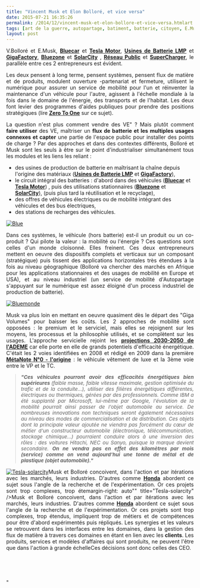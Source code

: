 ```yaml
---
title: "Vincent Musk et Elon Bolloré, et vice versa"
date: 2015-07-21 16:35:26
permalink: /2014/12/vincent-musk-et-elon-bollore-et-vice-versa.htmlart
tags: [art de la guerre, autopartage, batiment, batterie, citoyen, E.Musk, économie fonctionnalité, innovation, pensée complexe, plate-forme, Service de mobilité]
layout: post
---
```


<p style="text-align: justify">V.Bolloré et E.Musk, <a href="http://www.bluecar.fr/" target="_blank"><strong>Bluecar</strong></a> et <a href="http://www.teslamotors.com/fr_FR/" target="_blank"><strong>Tesla Motor</strong></a>, <a href="http://www.usinenouvelle.com/article/bollore-le-secret-est-dans-la-batterie.N205128" target="_blank"><strong>Usines de Batterie LMP</strong></a> et <a href="http://www.santacruzsentinel.com/business/20141214/tesla-gigafactory-elon-musks-vision-may-be-game-changer-for-utilities" target="_blank"><strong>GigaFactory</strong></a>, <a href="http://www.lefigaro.fr/societes/2014/12/13/20005-20141213ARTFIG00007-bollore-commence-l-essaimage-des-bluezones-en-afrique.php" target="_blank"><strong>Bluezone</strong></a> et <strong><a href="http://www.solarcity.com/" target="_blank">SolarCity</a></strong> , <a href="http://www.actu-environnement.com/ae/news/bollore-candidat-operateur-national-borne-ve-23438.php4" target="_blank"><strong>Réseau Public</strong></a> et <a href="http://www.teslamotors.com/fr_BE/supercharger" target="_blank"><strong>SuperCharger</strong></a>, le parallèle entre ces 2 entrepreneurs est évident.</p> <p style="text-align: justify">Les deux pensent à long terme, pensent systèmes, pensent flux de matière et de produits, modulent ouverture -partenariat et fermeture, utilisent le numérique pour assurer un service de mobilité pour l'un et réinventer la maintenance d'un véhicule pour l'autre, agissent à l'échelle mondiale à la fois dans le domaine de l'énergie, des transports et de l'habitat. Les deux font levier des programmes d'aides publiques pour prendre des positions stratégiques (lire <a href="http://zerotoonebook.com/" target="_blank"><strong>Zero To One</strong></a> sur ce sujet).</p> <p style="text-align: justify">La question n'est plus comment vendre des VE" ? Mais plutôt comment <strong>faire utiliser</strong> des VE, maîtriser un <strong>flux de batterie et les multiples usages connexes et capter</strong> une partie de l'espace public pour installer des points de charge ? Par des approches et dans des contextes différents, Bolloré et Musk sont les seuls à être sur le point d'industrialiser simultanément tous les modules et les liens les reliant :</p> <p style="text-align: justify"></p>  <!--more-->  <ul> <li>des usines de production de batterie en maîtrisant la chaîne depuis l'origine des matériaux (<a href="http://www.usinenouvelle.com/article/bollore-le-secret-est-dans-la-batterie.N205128" target="_blank"><strong>Usines de Batterie LMP</strong></a> et <a href="http://www.santacruzsentinel.com/business/20141214/tesla-gigafactory-elon-musks-vision-may-be-game-changer-for-utilities" target="_blank"><strong>GigaFactory</strong></a>),</li> <li>le circuit intégral des batteries : d'abord dans des véhicules (<a href="http://www.bluecar.fr/" target="_blank"><strong>Bluecar</strong></a> et <a href="http://www.teslamotors.com/fr_FR/" target="_blank"><strong>Tesla Motor</strong></a>) , puis des utilisations stationnaires (<a href="http://www.lefigaro.fr/societes/2014/12/13/20005-20141213ARTFIG00007-bollore-commence-l-essaimage-des-bluezones-en-afrique.php" target="_blank"><strong>Bluezone</strong></a> et <strong><a href="http://www.solarcity.com/" target="_blank">SolarCity</a></strong>), (puis plus tard la réutilisation et le recyclage),</li> <li>des offres de véhicules électriques ou de mobilité intégrant des véhicules et des bus électriques,</li> <li>des stations de recharges des véhicules.</li> </ul> <p><a class="asset-img-link" href="https://gabrielplassat.github.io/transportsdufutur/wp-content/uploads/sites/6/old/6a0120a66d2ad4970b01b8d0ab868d970c-pi.png"><img alt="Blue" class="asset  asset-image at-xid-6a0120a66d2ad4970b01b8d0ab868d970c img-responsive" src="/wp-content/uploads/sites/6/old/6a0120a66d2ad4970b01b8d0ab868d970c-500wi.png" style="margin-left: automargin-right: auto" title="Blue" /></a></p> <p style="text-align: justify">Dans ces systèmes, le véhicule (hors batterie) est-il un produit ou un co-produit ? Qui pilote la valeur : la mobilité ou l'énergie ? Ces questions sont celles d'un monde cloisonné. Elles freinent. Ces deux entrepreneurs mettent en oeuvre des dispositifs complets et verticaux sur un composant (stratégique) puis tissent des applications horizontales très étendues à la fois au niveau géographique (Bolloré va chercher des marchés en Afrique pour les applications stationnaires et des usages de mobilité en Europe et USA), et au niveau industriel (un service de mobilité d'Autopartage s'appuyant sur le numérique est assez éloigné d'un process industriel de production de batterie).</p> <p style="text-align: justify"><a class="asset-img-link" href="https://gabrielplassat.github.io/transportsdufutur/wp-content/uploads/sites/6/old/6a0120a66d2ad4970b01bb07c6844c970d-pi.png"><img alt="Bluemonde" class="asset  asset-image at-xid-6a0120a66d2ad4970b01bb07c6844c970d img-responsive" src="/wp-content/uploads/sites/6/old/6a0120a66d2ad4970b01bb07c6844c970d-500wi.png" style="margin-left: automargin-right: auto" title="Bluemonde" /></a></p> <p style="text-align: justify">Musk va plus loin en mettant en oeuvre quasiment dès le départ des "Giga Volumes" pour baisser les coûts. Les 2 approches de mobilité sont opposées : le premium et le serviciel, mais elles se rejoignent sur les moyens, les processus et la philosophie utilisés, et se complètent sur les usages. L'approche servicielle rejoint les <a href="https://gabrielplassat.github.io/transportsdufutur/2013/04/visions-energetiques-2030-2050-complements-transports-mobilites.html" target="_blank"><strong>projections 2030-2050 de l'ADEME</strong></a> car elle porte en elle de grands potentiels d'efficacité énergétique. C'était les 2 voies identifiées en 2008 et rédigé en 2009 dans la première <a href="https://gabrielplassat.github.io/transportsdufutur/2009/11/le-passage-de-lobjet-vehicule-aux-services-de-mobilite-une-chance.html" target="_blank"><strong>MétaNote N°0 - l'origine</strong></a> : le véhicule vêtement de luxe et la 3ème voie entre le VP et le TC.</p> <blockquote> <p style="text-align: justify"><span style="font-size: 10pt"><em><strong>"Ces véhicules pourront avoir des efficacités énergétiques bien supérieures </strong>(faible masse, faible vitesse maximale, gestion optimisée du trafic et de la conduite…), utiliser des filières énergétiques différentes, électriques ou thermiques, gérées par des professionnels. Comme IBM a été supplanté par Microsoft, lui-même par Google, l'évolution de la mobilité pourrait ainsi passer de l'objet automobile au service. De nombreuses innovations non techniques seront également nécessaires au niveau des modes de commercialisation et de distribution. Ces objets dont la principale valeur ajoutée ne viendra pas forcément du cœur de métier d'un constructeur automobile (électronique, télécommunication, stockage chimique…) pourraient conduire alors à une inversion des rôles : des voitures Hitachi, NEC ou Sanyo, puisque la marque devient secondaire. <strong>On ne vendra pas en effet des kilomètres par mois (service) comme on vend aujourd'hui une tonne de métal et de plastique (objet automobile)."</strong></em></span></p> </blockquote> <p style="text-align: justify"><a class="asset-img-link" href="https://gabrielplassat.github.io/transportsdufutur/wp-content/uploads/sites/6/old/6a0120a66d2ad4970b01b8d0ab8a97970c-pi.png"><img alt="Tesla-solarcity" class="asset  asset-image at-xid-6a0120a66d2ad4970b01b8d0ab8a97970c img-responsive" src="/wp-content/uploads/sites/6/old/6a0120a66d2ad4970b01b8d0ab8a97970c-500wi.png" style="margin-left: automargin-right: auto" title="Tesla-solarcity" /></a>Musk et Bolloré concoivent, dans l'action et par itérations avec les marchés, leurs industries. D'autres comme <a href="http://www.hondasmarthome.com/post/81341627614/car-companies-take-expertise-in-battery-power" target="_blank"><strong>Honda</strong></a> abordent ce sujet sous l'angle de la recherche et de l'expérimentation. Or ces projets sont trop complexes, trop étemargin-right: auto"" title="Tesla-solarcity" /></a>Musk et Bolloré concoivent, dans l'action et par itérations avec les marchés, leurs industries. D'autres comme <a href="http://www.hondasmarthome.com/post/81341627614/car-companies-take-expertise-in-battery-power" target="_blank"><strong>Honda</strong></a> abordent ce sujet sous l'angle de la recherche et de l'expérimentation. Or ces projets sont trop complexes, trop étendus, impliquent trop de métiers et de compétences pour être d'abord expérimentés puis répliqués. Les synergies et les valeurs se retrouvent dans les interfaces entre les domaines, dans la gestion des flux de matière à travers ces domaines en étant en lien avec les <strong>clients</strong>. Les produits, services et modèles d'affaires qui sont produits, ne peuvent l'être que dans l'action à grande échelleCes décisions sont donc celles des CEO.</p> <p style="text-align: justify"> </p> <p style="text-align: justify"> </p>"
